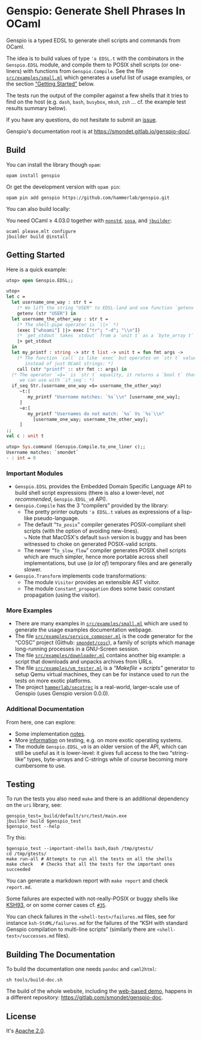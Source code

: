 Genspio: Generate Shell Phrases In OCaml
========================================

Genspio is a typed EDSL to generate shell scripts and commands from OCaml.

The idea is to build values of type `'a EDSL.t` with the
combinators in the `Genspio.EDSL` module, and compile them to POSIX
shell scripts (or one-liners) with functions from `Genspio.Compile`.
See the file
[`src/examples/small.ml`](https://github.com/hammerlab/genspio/blob/master/src/examples/small.ml)
which generates a useful list of usage examples, or the
section [“Getting Started”](#getting-started) below.

The tests run the output of the compiler against a few shells that it tries to
find on the host (e.g. `dash`, `bash`, `busybox`, `mksh`, `zsh` … cf. the
example test results summary below).

If you have any questions, do not hesitate to submit an
[issue](https://github.com/hammerlab/genspio/issues).

Genspio's documentation root is at <https://smondet.gitlab.io/genspio-doc/>.

Build
-----

You can install the library though `opam`:

    opam install genspio

Or get the development version with `opam pin`:

    opam pin add genspio https://github.com/hammerlab/genspio.git

You can also build locally:

You need OCaml ≥ 4.03.0 together with
[`nonstd`](http://www.hammerlab.org/docs/nonstd/master/index.html),
[`sosa`](http://www.hammerlab.org/docs/sosa/master/index.html), and
[`jbuilder`](https://github.com/janestreet/jbuilder):

    ocaml please.mlt configure
    jbuilder build @install

Getting Started
---------------

Here is a quick example:

```ocaml
utop> open Genspio.EDSL;;

utop>
let c =
  let username_one_way : str t =
    (* We lift the string "USER" to EDSL-land and use function `getenv`: *)
    getenv (str "USER") in
  let username_the_other_way : str t =
    (* The shell-pipe operator is `||>` *)
    (exec ["whoami"] ||> exec ["tr"; "-d"; "\\n"])
    (* `get_stdout` takes `stdout` from a `unit t` as a `byte_array t` *)
    |> get_stdout
  in
  let my_printf : string -> str t list -> unit t = fun fmt args ->
    (* The function `call` is like `exec` but operates on `str t` values
       instead of just OCaml strings: *)
    call (str "printf" :: str fmt :: args) in
  (* The operator `=$=` is `str t` equality, it returns a `bool t` that
     we can use with `if_seq`: *)
  if_seq Str.(username_one_way =$= username_the_other_way)
     ~t:[
        my_printf "Username matches: `%s`\\n" [username_one_way];
     ]
     ~e:[
        my_printf "Usernames do not match: `%s` Vs `%s`\\n"
          [username_one_way; username_the_other_way];
     ]
;;
val c : unit t

utop> Sys.command (Genspio.Compile.to_one_liner c);;
Username matches: `smondet`
- : int = 0
```

### Important Modules

- `Genspio.EDSL` provides the Embedded Domain Specific Language API to build
  shell script expressions (there is also a lower-level, *not recommended*,
  `Genspio.EDSL_v0` API).
- `Genspio.Compile` has the 3 “compilers” provided by the library:
    - The pretty printer outputs `'a EDSL.t` values as expressions of a
      lisp-like pseudo-language.
    - The default “`To_posix`” compiler generates POSIX-compliant shell
      scripts (with the option of avoiding new-lines).<br/>
      ⤷ Note that MacOSX's default `bash` version is buggy and has been
      witnessed to choke on generated POSIX-valid scripts.
    - The newer “`To_slow_flow`” compiler generates POSIX shell scripts which
      are much simpler, hence more portable across shell implementations, but
      use (*a lot of*) temporary files and are generally slower.
- `Genspio.Transform` implements code transformations:
    - The module `Visitor` provides an extensible AST visitor.
    - The module `Constant_propagation` does some basic constant propagation
      (using the visitor).


### More Examples

- There are many examples in
  [`src/examples/small.ml`](https://github.com/hammerlab/genspio/blob/master/src/examples/small.ml)
  which are used to generate the usage examples documentation webpage.
- The file
  [`src/examples/service_composer.ml`](https://github.com/hammerlab/genspio/blob/master/src/examples/service_composer.ml)
  is the code generator for the “COSC” project (Github:
  [`smondet/cosc`](https://github.com/smondet/cosc)), a family of scripts which
  manage long-running processes in a GNU-Screen session.
- The file
  [`src/examples/downloader.ml`](https://github.com/hammerlab/genspio/blob/master/src/examples/downloader.ml)
  contains another big example: a script that downloads and unpacks archives
  from URLs.
- The file
  [`src/examples/vm_tester.ml`](https://github.com/hammerlab/genspio/blob/master/src/examples/vm_tester.ml)
  is a *“Makefile + scripts”* generator to setup Qemu virtual machines, they can
  be for instance used to run the tests on more exotic platforms.
- The project
  [`hammerlab/secotrec`](https://github.com/hammerlab/secotrec) is a real-world,
  larger-scale use of Genspio (uses Genspio version 0.0.0).

### Additional Documentation

From here, one can explore:

- Some implementation [notes](./doc/exec-return-issue.md).
- More [information](./doc/extra-testing.md) on testing, e.g. on more exotic
  operating systems.
- The module `Genspio.EDSL_v0` is an older version of the API, which can still
  be useful as it is lower-level: it gives full access to the two “string-like”
  types, byte-arrays and C-strings while of course becoming more cumbersome to
  use.
<!--TOSLOWFLOW-->
<!--TRANSFORM-->
<!--SERCOEX-->

Testing
-------

To run the tests you also need `make` and there is an additional dependency on
the `uri` library, see:

    genspio_test=_build/default/src/test/main.exe
    jbuilder build $genspio_test
    $genspio_test --help


Try this:

    $genspio_test --important-shells bash,dash /tmp/gtests/
    cd /tmp/gtests/
    make run-all # Attempts to run all the tests on all the shells
    make check   # Checks that all the tests for the important ones succeeded

You can generate a markdown report with `make report` and check `report.md`.

Some failures are expected with not-really-POSIX or buggy shells like
[KSH93](https://en.wikipedia.org/wiki/Korn_shell), or on some corner cases
cf. [`#35`](https://github.com/hammerlab/genspio/issues/35).

You can check failures in the `<shell-test>/failures.md` files, see for instance
`ksh-StdML/failures.md` for the failures of the “KSH with standard Genspio
compilation to multi-line scripts” (similarly there are
`<shell-test>/successes.md` files).


Building The Documentation
--------------------------

To build the documentation one needs `pandoc` and `caml2html`:

    sh tools/build-doc.sh

The build of the whole website, including the
[web-based demo](https://smondet.gitlab.io/genspio-doc/demo/master/index.html),
happens in a different repository:
<https://gitlab.com/smondet/genspio-doc>.

License
-------

It's [Apache 2.0](http://www.apache.org/licenses/LICENSE-2.0).
